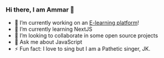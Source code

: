 ### Hi there, I am Ammar 👋

<!--
**iAmmar7/iAmmar7** is a ✨ _special_ ✨ repository because its `README.md` (this file) appears on your GitHub profile.

Here are some ideas to get you started:
-->

- 🔭 I’m currently working on an [E-learning platform](https://parhako.com)!
- 🌱 I’m currently learning NextJS
- 👯 I’m looking to collaborate in some open source projects
- 💬 Ask me about JavaScript
- ⚡ Fun fact: I love to sing but I am a Pathetic singer, JK.

